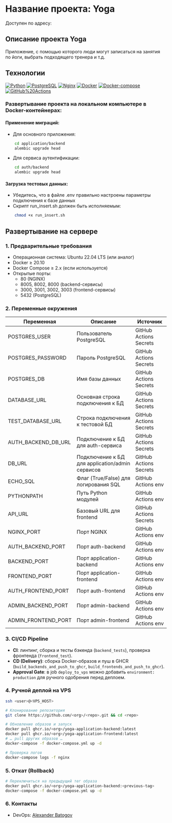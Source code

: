 # Название проекта: Yoga

Доступен по адресу:

## Описание проекта Yoga

Приложение, с помощью которого люди могут записаться на занятия по йоги, выбрать подходящего тренера и т.д.

## Технологии
[![Python](https://img.shields.io/badge/-Python-464646?style=flat&logo=Python&logoColor=56C0C0&color=008080)](https://www.python.org/)
[![PostgreSQL](https://img.shields.io/badge/-PostgreSQL-464646?style=flat&logo=PostgreSQL&logoColor=56C0C0&color=008080)](https://www.postgresql.org/)
[![Nginx](https://img.shields.io/badge/-NGINX-464646?style=flat&logo=NGINX&logoColor=56C0C0&color=008080)](https://nginx.org/ru/)
[![Docker](https://img.shields.io/badge/-Docker-464646?style=flat&logo=Docker&logoColor=56C0C0&color=008080)](https://www.docker.com/)
[![Docker-compose](https://img.shields.io/badge/-Docker%20compose-464646?style=flat&logo=Docker&logoColor=56C0C0&color=008080)](https://www.docker.com/)
[![GitHub%20Actions](https://img.shields.io/badge/-GitHub%20Actions-464646?style=flat&logo=GitHub%20actions&logoColor=56C0C0&color=008080)](https://github.com/features/actions)

### Развертывание проекта на локальном компьютере в Docker-контейнерах:

#### Применение миграций:

- Для основного приложения:

```bash
    cd application/backend
    alembic upgrade head
```
 - Для сервиса аутентификации:

```bash
    cd auth/backend
    alembic upgrade head
```
#### Загрузка тестовых данных:

 - Убедитесь, что в файле .env правильно настроены параметры подключения к базе данных
 - Скрипт run_insert.sh должен быть исполняемым:
 
```bash
    chmod +x run_insert.sh
```

## Развертывание на сервере

### 1. Предварительные требования

- Операционная система: Ubuntu 22.04 LTS (или аналог)
- Docker ≥ 20.10
- Docker Compose ≥ 2.x (если используется)
- Открытые порты:
  - 80 (NGINX)
  - 8005, 8002, 8000 (backend-сервисы)
  - 3000, 3001, 3002, 3003 (frontend-сервисы)
  - 5432 (PostgreSQL)

### 2. Переменные окружения

| Переменная               | Описание                                        | Источник                     |
|--------------------------|-------------------------------------------------|------------------------------|
| POSTGRES_USER            | Пользователь PostgreSQL                         | GitHub Actions Secrets      |
| POSTGRES_PASSWORD        | Пароль PostgreSQL                               | GitHub Actions Secrets      |
| POSTGRES_DB              | Имя базы данных                                 | GitHub Actions Secrets      |
| DATABASE_URL             | Основная строка подключения к БД                | GitHub Actions Secrets      |
| TEST_DATABASE_URL        | Строка подключения к тестовой БД                | GitHub Actions Secrets      |
| AUTH_BACKEND_DB_URL      | Подключение к БД для auth-сервиса               | GitHub Actions Secrets      |
| DB_URL                   | Подключение к БД для application/admin сервисов | GitHub Actions Secrets      |
| ECHO_SQL                 | Флаг (True/False) для логирования SQL           | GitHub Actions env          |
| PYTHONPATH               | Путь Python модулей                             | GitHub Actions env          |
| API_URL                  | Базовый URL для frontend                        | GitHub Actions Secrets      |
| NGINX_PORT               | Порт NGINX                                      | GitHub Actions env          |
| AUTH_BACKEND_PORT        | Порт auth-backend                               | GitHub Actions env          |
| BACKEND_PORT             | Порт application-backend                        | GitHub Actions env          |
| FRONTEND_PORT            | Порт application-frontend                       | GitHub Actions env          |
| AUTH_FRONTEND_PORT       | Порт auth-frontend                              | GitHub Actions env          |
| ADMIN_BACKEND_PORT       | Порт admin-backend                              | GitHub Actions env          |
| ADMIN_FRONTEND_PORT      | Порт admin-frontend                             | GitHub Actions env          |

### 3. CI/CD Pipeline

- **CI**: линтинг, сборка и тесты бэкенда (`backend_tests`), проверка фронтенда (`frontend_test`).
- **CD (Delivery)**: сборка Docker-образов и пуш в GHCR (`build_backends_and_push_to_ghcr`, `build_frontends_and_push_to_ghcr`).
- **Approval Gate**: в job `deploy_to_vps` можно добавить `environment: production` для ручного одобрения перед деплоем.

### 4. Ручной деплой на VPS

```bash
ssh <user>@<VPS_HOST>

# Клонирование репозитория
git clone https://github.com/<org>/<repo>.git && cd <repo>

# Обновление образов и запуск
docker pull ghcr.io/<org>/yoga-application-backend:latest
docker pull ghcr.io/<org>/yoga-application-frontend:latest
# … pull других образов …
docker-compose -f docker-compose.yml up -d

# Проверка логов
docker-compose logs -f nginx
```

### 5. Откат (Rollback)

```bash
# Переключиться на предыдущий тег образа
docker pull ghcr.io/<org>/yoga-application-backend:<previous-tag>
docker-compose -f docker-compose.yml up -d
```

### 6. Контакты

- DevOps: [Alexander Batogov](https://github.com/Predatorevil666)


